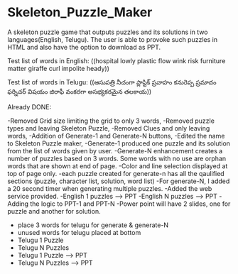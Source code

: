 # Skeleton_Puzzle_Maker
 A skeleton puzzle game that outputs puzzles and its solutions in two languages(English, Telugu). The user is able to provoke such puzzles in HTML and also have the option to download as PPT.

 Test list of words in English:
((hospital
lowly
plastic
flow
wink
risk
furniture
matter
giraffe
curl
impolite
heady))	


 Test list of words in Telugu:
((ఆసుపత్రి
నీచంగా
ప్లాస్టిక్
ప్రవాహం
కనురెప్ప
ప్రమాదం
ఫర్నిచర్
విషయం
జిరాఫీ
వంకరగా
అసభ్యకరమైన
తలకాయ))

Already DONE: 

-Removed Grid size limiting the grid to only 3 words,
-Removed puzzle types and leaving Skeleton Puzzle,
-Removed Clues and only leaving words,
-Addition of Generate-1 and Generate-N buttons,
-Edited the name to Skeleton Puzzle maker,
-Generate-1 produced one puzzle and its solution from the list of words given by user.
-Generate-N enhancement creates a number of puzzles based on 3 words.  Some words with no use are orphan words that are shown at end of page. 
-Color and line selection displayed at top of page only.
-each puzzle created for generate-n has all the qaulified sections (puzzle, character list, solution, word list)
-For generate-N, I added a 20 second timer when generating multiple puzzles.
-Added the web service provided.
-English 1 puzzles --> PPT
-English N puzzles --> PPT
-Adding the logic to PPT-1 and PPT-N
-Power point will have 2 slides, one for puzzle and another for solution.
- place 3 words for telugu for generate & generate-N
- unused words for telugu placed at bottom
- Telugu 1 Puzzle
- Telugu N Puzzles
- Telugu 1 Puzzle --> PPT
- Telugu N Puzzles --> PPT



